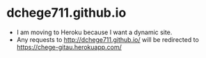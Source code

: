 # dchege711.github.io

* I am moving to Heroku because I want a dynamic site.
* Any requests to http://dchege711.github.io/ will be redirected to https://chege-gitau.herokuapp.com/
